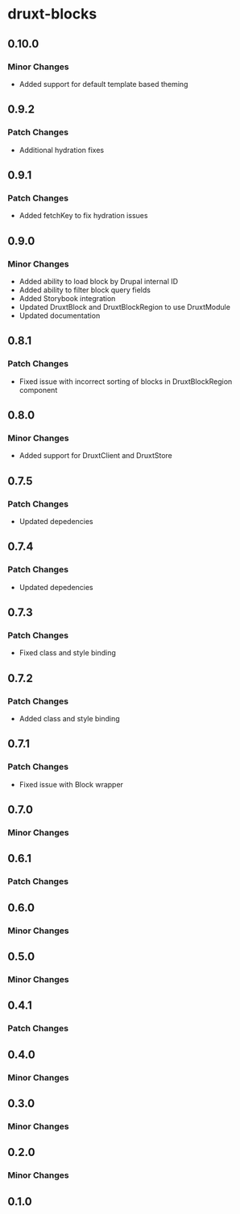 # druxt-blocks

## 0.10.0
### Minor Changes

- Added support for default template based theming

## 0.9.2
### Patch Changes

- Additional hydration fixes

## 0.9.1
### Patch Changes

- Added fetchKey to fix hydration issues

## 0.9.0
### Minor Changes

- Added ability to load block by Drupal internal ID
- Added ability to filter block query fields
- Added Storybook integration
- Updated DruxtBlock and DruxtBlockRegion to use DruxtModule
- Updated documentation

## 0.8.1
### Patch Changes

- Fixed issue with incorrect sorting of blocks in DruxtBlockRegion component

## 0.8.0
### Minor Changes

- Added support for DruxtClient and DruxtStore

## 0.7.5
### Patch Changes

- Updated depedencies

## 0.7.4
### Patch Changes

- Updated depedencies

## 0.7.3
### Patch Changes

- Fixed class and style binding

## 0.7.2
### Patch Changes

- Added class and style binding

## 0.7.1
### Patch Changes

- Fixed issue with Block wrapper

## 0.7.0
### Minor Changes

## 0.6.1
### Patch Changes

## 0.6.0
### Minor Changes

## 0.5.0
### Minor Changes

## 0.4.1
### Patch Changes

## 0.4.0
### Minor Changes

## 0.3.0
### Minor Changes

## 0.2.0
### Minor Changes

## 0.1.0
